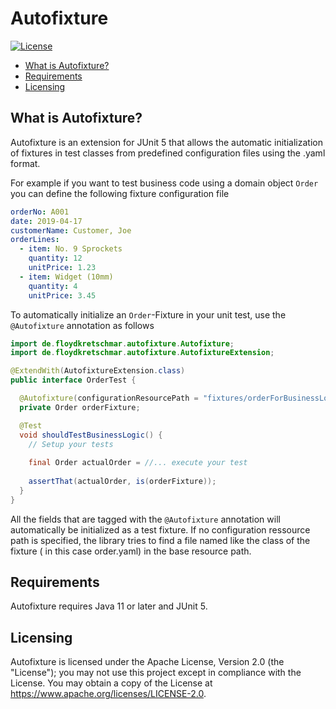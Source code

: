 # Autofixture

[![License](https://img.shields.io/badge/License-Apache%202.0-yellowgreen.svg)](https://github.com/floydkretschmar/autofixture/LICENSE.txt)

* [What is Autofixture?](#what-is-mapstruct)
* [Requirements](#requirements)
* [Licensing](#licensing)

## What is Autofixture?

Autofixture is an extension for JUnit 5 that allows the automatic initialization of fixtures in test classes from
predefined configuration files using the .yaml format.

For example if you want to test business code using a domain object `Order` you can define the following fixture
configuration file

```yaml
orderNo: A001
date: 2019-04-17
customerName: Customer, Joe
orderLines:
  - item: No. 9 Sprockets
    quantity: 12
    unitPrice: 1.23
  - item: Widget (10mm)
    quantity: 4
    unitPrice: 3.45
```

To automatically initialize an `Order`-Fixture in your unit test, use the `@Autofixture` annotation as follows

```java
import de.floydkretschmar.autofixture.Autofixture;
import de.floydkretschmar.autofixture.AutofixtureExtension;

@ExtendWith(AutofixtureExtension.class)
public interface OrderTest {

  @Autofixture(configurationResourcePath = "fixtures/orderForBusinessLogicTest.yaml")
  private Order orderFixture;

  @Test
  void shouldTestBusinessLogic() {
    // Setup your tests
    
    final Order actualOrder = //... execute your test
    
    assertThat(actualOrder, is(orderFixture));
  }
}
```

All the fields that are tagged with the `@Autofixture` annotation will automatically be initialized as a test fixture.
If no configuration ressource path is specified, the library tries to find a file named like the class of the fixture (
in this case order.yaml) in the base resource path.

## Requirements

Autofixture requires Java 11 or later and JUnit 5.

## Licensing

Autofixture is licensed under the Apache License, Version 2.0 (the "License"); you may not use this project except in
compliance with the License. You may obtain a copy of the License at https://www.apache.org/licenses/LICENSE-2.0.
